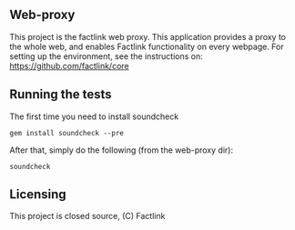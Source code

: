 ## Web-proxy

This project is the factlink web proxy. This application provides a proxy to the whole web, and enables Factlink
functionality on every webpage. For setting up the environment, see the instructions on:
https://github.com/factlink/core

## Running the tests

The first time you need to install soundcheck

```
gem install soundcheck --pre
```

After that, simply do the following (from the web-proxy dir):

```
soundcheck
```

## Licensing

This project is closed source, (C) Factlink